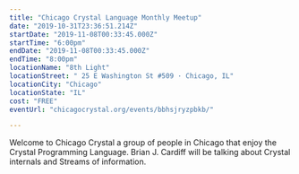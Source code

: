 ```yaml
---
title: "Chicago Crystal Language Monthly Meetup"
date: "2019-10-31T23:36:51.214Z"
startDate: "2019-11-08T00:33:45.000Z"
startTime: "6:00pm"
endDate: "2019-11-08T00:33:45.000Z"
endTime: "8:00pm"
locationName: "8th Light"
locationStreet: " 25 E Washington St #509 · Chicago, IL"
locationCity: "Chicago"
locationState: "IL"
cost: "FREE"
eventUrl: "chicagocrystal.org/events/bbhsjryzpbkb/"

---
```


Welcome to Chicago Crystal a group of people in Chicago that enjoy the Crystal Programming Language.  Brian J. Cardiff will be talking about Crystal internals and Streams of information.  

